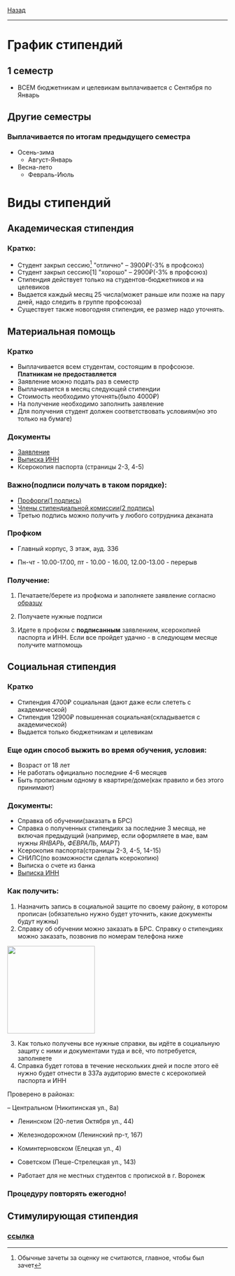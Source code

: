 [Назад](../README.md)
***
# График стипендий
## 1 семестр
+ ВСЕМ бюджетникам и целевикам выплачивается с Сентября по Январь
## Другие семестры
### Выплачивается по итогам предыдущего семестра
+ Осень-зима
  + Август-Январь
+ Весна-лето
  + Февраль-Июль
# Виды стипендий

## Академическая стипендия
### Кратко:
+ Студент закрыл сессию[^1] "отлично" – 3900₽(-3% в профсоюз)
+ Студент закрыл сессию[1] "хорошо" – 2900₽(-3% в профсоюз)
+ Стипендия действует только на студентов-бюджетников и на целевиков
+ Выдается каждый месяц 25 числа(может раньше или позже на пару дней, надо следить в группе профсоюза)
+ Существует также новогодняя стипендия, ее размер надо уточнять.

[^1]: Обычные зачеты за оценку не считаются, главное, чтобы был зачет

## Материальная помощь
### Кратко
+ Выплачивается всем студентам, состоящим в профсоюзе. **Платникам не предоставляется**
+ Заявление можно подать раз в семестр
+ Выплачивается в месяц следующей стипендии
+ Стоимость необходимо уточнять(было 4000₽)
+ На получение необходимо заполнить заявление
+ Для получения студент должен соответствовать условиям(но это только на бумаге)

### Документы
+ [Заявление](https://vk.com/doc-8129237_688157145)
+ [Выписка ИНН](https://service.nalog.ru/inn.do)
+ Ксерокопия паспорта (страницы 2-3, 4-5)

### Важно(подписи получать в таком порядке):
+ [Профорги(1 подпись)](https://vk.com/page-43140829_54178092)
+ [Члены стипендиальной комиссии(2 подпись)](https://vk.com/page-43140829_54178124)
+ Третью подпись можно получить у любого сотрудника деканата

### Профком
 + Главный корпус, 3 этаж, ауд. 336

 + Пн-чт - 10.00-17.00, пт - 10.00 - 16.00, 12.00-13.00 - перерыв
  
### Получение:
1. Печатаете/берете из профкома и заполняете заявление согласно [образцу](https://github.com/user-attachments/assets/6e4480c6-c888-42f3-903c-f067c2e82ec1)

2. Получаете нужные подписи
3. Идете в профком с **подписанным** заявлением, ксерокопией паспорта и ИНН. Если все пройдет удачно - в следующем месяце получите матпомощь

## Социальная стипендия
### Кратко
+ Стипендия 4700₽ социальная (дают даже если слететь с академической)
+ Стипендия 12900₽ повышенная социальная(складывается с академической)
+ Выдается только бюджетникам и целевикам

### Еще один способ выжить во время обучения, условия:
+ Возраст от 18 лет
+ Не работать официально последние 4-6 месяцев 
+ Быть прописаным одному в квартире/доме(как правило и без этого принимают)

### Документы:
+ Справка об обучении(заказать в БРС)
+ Справка о полученных стипендиях за последние 3 месяца, не включая предыдущий (например, если оформляете в мае, вам нужны *ЯНВАРЬ*, *ФЕВРАЛЬ*, *МАРТ*)
+ Ксерокопия паспорта(страницы 2-3, 4-5, 14-15)
+ СНИЛС(по возможности сделать ксерокопию)
+ Выписка о счете из банка
+ [Выписка ИНН](https://service.nalog.ru/inn.do)

### Как получить:
1. Назначить запись в социальной защите по своему району, в котором прописан (обязательно нужно будет уточнить, какие документы будут нужны)
2. Справку об обучении можно заказать в БРС. Справку о стипендиях можно заказать, позвонив по номерам телефона ниже

<img height=200 src="https://github.com/user-attachments/assets/f7bc792d-7c3f-489e-abc9-3460e0d9d6a9">

3. Как только получены все нужные справки, вы идёте в социальную защиту с ними и документами туда и всё, что потребуется, заполняете 
4. Справка будет готова в течение нескольких дней и после этого её нужно будет отнести в 337а аудиторию вместе с ксерокопией паспорта и ИНН

Проверено в районах:

– Центральном (Никитинская ул., 8а)
- Ленинском (20-летия Октября ул., 44)
- Железнодорожном (Ленинский пр-т, 167)
- Коминтерновском (Елецкая ул., 4)
- Советском (Пеше-Стрелецкая ул., 143)
  
- Работает для не местных студентов с пропиской в г. Воронеж

### **Процедуру повторять ежегодно!**

## Стимулирующая стипендия
### [ссылка](https://vk.com/@cs_vsu-stipendiya)
